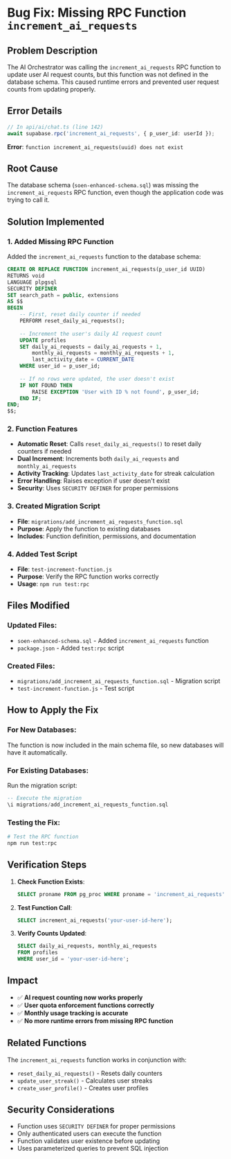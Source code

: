 # Bug Fix: Missing RPC Function `increment_ai_requests`

## Problem Description
The AI Orchestrator was calling the `increment_ai_requests` RPC function to update user AI request counts, but this function was not defined in the database schema. This caused runtime errors and prevented user request counts from updating properly.

## Error Details
```typescript
// In api/ai/chat.ts (line 142)
await supabase.rpc('increment_ai_requests', { p_user_id: userId });
```

**Error**: `function increment_ai_requests(uuid) does not exist`

## Root Cause
The database schema (`soen-enhanced-schema.sql`) was missing the `increment_ai_requests` RPC function, even though the application code was trying to call it.

## Solution Implemented

### 1. Added Missing RPC Function
Added the `increment_ai_requests` function to the database schema:

```sql
CREATE OR REPLACE FUNCTION increment_ai_requests(p_user_id UUID)
RETURNS void
LANGUAGE plpgsql
SECURITY DEFINER
SET search_path = public, extensions
AS $$
BEGIN
    -- First, reset daily counter if needed
    PERFORM reset_daily_ai_requests();
    
    -- Increment the user's daily AI request count
    UPDATE profiles
    SET daily_ai_requests = daily_ai_requests + 1,
        monthly_ai_requests = monthly_ai_requests + 1,
        last_activity_date = CURRENT_DATE
    WHERE user_id = p_user_id;
    
    -- If no rows were updated, the user doesn't exist
    IF NOT FOUND THEN
        RAISE EXCEPTION 'User with ID % not found', p_user_id;
    END IF;
END;
$$;
```

### 2. Function Features
- **Automatic Reset**: Calls `reset_daily_ai_requests()` to reset daily counters if needed
- **Dual Increment**: Increments both `daily_ai_requests` and `monthly_ai_requests`
- **Activity Tracking**: Updates `last_activity_date` for streak calculation
- **Error Handling**: Raises exception if user doesn't exist
- **Security**: Uses `SECURITY DEFINER` for proper permissions

### 3. Created Migration Script
- **File**: `migrations/add_increment_ai_requests_function.sql`
- **Purpose**: Apply the function to existing databases
- **Includes**: Function definition, permissions, and documentation

### 4. Added Test Script
- **File**: `test-increment-function.js`
- **Purpose**: Verify the RPC function works correctly
- **Usage**: `npm run test:rpc`

## Files Modified

### Updated Files:
- `soen-enhanced-schema.sql` - Added `increment_ai_requests` function
- `package.json` - Added `test:rpc` script

### Created Files:
- `migrations/add_increment_ai_requests_function.sql` - Migration script
- `test-increment-function.js` - Test script

## How to Apply the Fix

### For New Databases:
The function is now included in the main schema file, so new databases will have it automatically.

### For Existing Databases:
Run the migration script:
```sql
-- Execute the migration
\i migrations/add_increment_ai_requests_function.sql
```

### Testing the Fix:
```bash
# Test the RPC function
npm run test:rpc
```

## Verification Steps

1. **Check Function Exists**:
   ```sql
   SELECT proname FROM pg_proc WHERE proname = 'increment_ai_requests';
   ```

2. **Test Function Call**:
   ```sql
   SELECT increment_ai_requests('your-user-id-here');
   ```

3. **Verify Counts Updated**:
   ```sql
   SELECT daily_ai_requests, monthly_ai_requests 
   FROM profiles 
   WHERE user_id = 'your-user-id-here';
   ```

## Impact
- ✅ **AI request counting now works properly**
- ✅ **User quota enforcement functions correctly**
- ✅ **Monthly usage tracking is accurate**
- ✅ **No more runtime errors from missing RPC function**

## Related Functions
The `increment_ai_requests` function works in conjunction with:
- `reset_daily_ai_requests()` - Resets daily counters
- `update_user_streak()` - Calculates user streaks
- `create_user_profile()` - Creates user profiles

## Security Considerations
- Function uses `SECURITY DEFINER` for proper permissions
- Only authenticated users can execute the function
- Function validates user existence before updating
- Uses parameterized queries to prevent SQL injection
